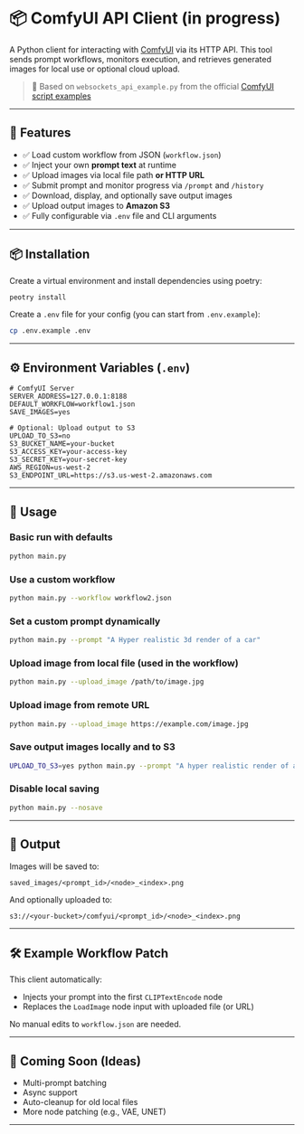 # 📦 ComfyUI API Client (in progress)

A Python client for interacting with [ComfyUI](https://github.com/comfyanonymous/ComfyUI) via its HTTP API. This tool sends prompt workflows, monitors execution, and retrieves generated images for local use or optional cloud upload.

> 🧪 Based on `websockets_api_example.py` from the official [ComfyUI script examples](https://github.com/comfyanonymous/ComfyUI/tree/master/script_examples)

---

## 🚀 Features

- ✅ Load custom workflow from JSON (`workflow.json`)
- ✅ Inject your own **prompt text** at runtime
- ✅ Upload images via local file path **or HTTP URL**
- ✅ Submit prompt and monitor progress via `/prompt` and `/history`
- ✅ Download, display, and optionally save output images
- ✅ Upload output images to **Amazon S3**
- ✅ Fully configurable via `.env` file and CLI arguments

---

## 📦 Installation

Create a virtual environment and install dependencies using poetry:

```bash
peotry install
```

Create a `.env` file for your config (you can start from `.env.example`):

```bash
cp .env.example .env
```

---

## ⚙️ Environment Variables (`.env`)

```env
# ComfyUI Server
SERVER_ADDRESS=127.0.0.1:8188
DEFAULT_WORKFLOW=workflow1.json
SAVE_IMAGES=yes

# Optional: Upload output to S3
UPLOAD_TO_S3=no
S3_BUCKET_NAME=your-bucket
S3_ACCESS_KEY=your-access-key
S3_SECRET_KEY=your-secret-key
AWS_REGION=us-west-2
S3_ENDPOINT_URL=https://s3.us-west-2.amazonaws.com
```

---

## 🧪 Usage

### Basic run with defaults

```bash
python main.py
```

### Use a custom workflow

```bash
python main.py --workflow workflow2.json
```

### Set a custom prompt dynamically

```bash
python main.py --prompt "A Hyper realistic 3d render of a car"
```

### Upload image from local file (used in the workflow)

```bash
python main.py --upload_image /path/to/image.jpg
```

### Upload image from remote URL

```bash
python main.py --upload_image https://example.com/image.jpg
```

### Save output images locally and to S3

```bash
UPLOAD_TO_S3=yes python main.py --prompt "A hyper realistic render of a car"
```

### Disable local saving

```bash
python main.py --nosave
```

---

## 📁 Output

Images will be saved to:

```
saved_images/<prompt_id>/<node>_<index>.png
```

And optionally uploaded to:

```
s3://<your-bucket>/comfyui/<prompt_id>/<node>_<index>.png
```

---

## 🛠 Example Workflow Patch

This client automatically:
- Injects your prompt into the first `CLIPTextEncode` node
- Replaces the `LoadImage` node input with uploaded file (or URL)

No manual edits to `workflow.json` are needed.

---

## 🧼 Coming Soon (Ideas)

- Multi-prompt batching
- Async support
- Auto-cleanup for old local files
- More node patching (e.g., VAE, UNET)

---

